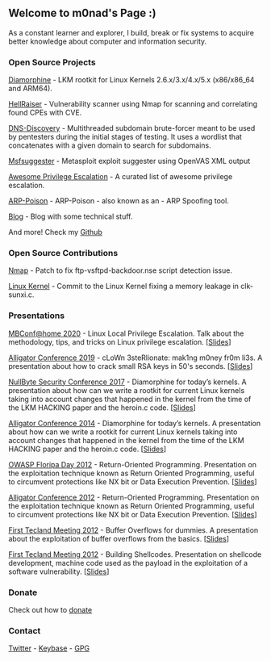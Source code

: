 ## Welcome to m0nad's Page :)

As a constant learner and explorer, I build, break or fix systems to acquire better knowledge about computer and information security.

### Open Source Projects

[Diamorphine](https://github.com/m0nad/Diamorphine) - LKM rootkit for Linux Kernels 2.6.x/3.x/4.x/5.x (x86/x86_64 and ARM64).

[HellRaiser](https://github.com/m0nad/HellRaiser) - Vulnerability scanner using Nmap for scanning and correlating found CPEs with CVE.

[DNS-Discovery](https://github.com/m0nad/DNS-Discovery) - Multithreaded subdomain brute-forcer meant to be used by pentesters during the initial stages of testing. It uses a wordlist that concatenates with a given domain to search for subdomains.

[Msfsuggester](https://github.com/m0nad/msfsuggester) - Metasploit exploit suggester using OpenVAS XML output

[Awesome Privilege Escalation](https://github.com/m0nad/awesome-privilege-escalation) - A curated list of awesome privilege escalation.

[ARP-Poison](https://github.com/m0nad/ARP-Poison) - ARP-Poison - also known as an - ARP Spoofing tool.

[Blog](https://m0nadlabs.wordpress.com/) - Blog with some technical stuff.

And more! Check my [Github](https://github.com/m0nad)

### Open Source Contributions

[Nmap](https://seclists.org/nmap-dev/2014/q4/132) - Patch to fix ftp-vsftpd-backdoor.nse script detection issue.

[Linux Kernel](https://lkml.org/lkml/2013/10/20/30) - Commit to the Linux Kernel fixing a memory leakage in clk-sunxi.c.

### Presentations

[MBConf@home 2020](https://www.youtube.com/watch?v=Qf3MH0cIA0I) - Linux Local Privilege Escalation. Talk about the methodology, tips, and tricks on Linux privilege escalation. [[Slides](https://github.com/m0nad/Slides/raw/master/mbconf2020/privesc.odp)]

[Alligator Conference 2019](https://www.alligatorcon.com/) - cLoWn 3steRlionate: mak1ng m0ney fr0m li3s. A presentation about how to crack small RSA keys in 50's seconds. [[Slides](https://github.com/m0nad/Slides/raw/master/alli2019/cLoWn_3steRlionate.odp)]

[NullByte Security Conference 2017](https://nullbyte-con.org/archive/2017/ninjas.html) - Diamorphine for today’s kernels. A presentation about how can we write a rootkit for current Linux kernels taking into account changes that happened in the kernel from the time of the LKM HACKING paper and the heroin.c code. [[Slides](https://github.com/m0nad/Slides/raw/master/nullbyte2017/diamorphine_nullbyte.odp)]

[Alligator Conference 2014](https://www.alligatorcon.com/) - Diamorphine for today’s kernels. A presentation about how can we write a rootkit for current Linux kernels taking into account changes that happened in the kernel from the time of the LKM HACKING paper and the heroin.c code. [[Slides](https://github.com/m0nad/Slides/raw/master/alli2014/diamorphine_slides.pdf)]

[OWASP Floripa Day 2012](https://wiki.owasp.org/index.php/OWASP_Floripa_Day_2012) - Return-Oriented Programming. Presentation on the exploitation technique known as Return Oriented Programming, useful to circumvent protections like NX bit or Data Execution Prevention. [[Slides](https://github.com/m0nad/Slides/raw/master/owasp2012/rop_owasp.odp)]

[Alligator Conference 2012](https://www.alligatorcon.com) - Return-Oriented Programming. Presentation on the exploitation technique known as Return Oriented Programming, useful to circumvent protections like NX bit or Data Execution Prevention. [[Slides](https://github.com/m0nad/Slides/raw/master/alli2012/rop_palestra.odp)]

[First Tecland Meeting 2012](https://www.tecland.com.br/edicoes-anteriores/i-encontro-tecland-2/) - Buffer Overflows for dummies. A presentation about the exploitation of buffer overflows from the basics. [[Slides](https://github.com/m0nad/Slides/raw/master/tecland2012/buffer_overflows_para_iniciantes.pdf)]

[First Tecland Meeting 2012](https://www.tecland.com.br/edicoes-anteriores/i-encontro-tecland-2/) - Building Shellcodes. Presentation on shellcode development, machine code used as the payload in the exploitation of a software vulnerability. [[Slides](https://github.com/m0nad/Slides/raw/master/tecland2012/construindo_shellcodes.pdf)]

### Donate
Check out how to [donate](./donate.html)

### Contact

[Twitter](https://twitter.com/m0nadlabs) - [Keybase](https://keybase.io/m0nad) - [GPG](https://keys.mailvelope.com/pks/lookup?op=get&search=victor.mello@tutanota.com)
